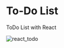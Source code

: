 # To-Do List
 ToDo List with React

![react_todo](https://user-images.githubusercontent.com/109742155/193365768-f8edbf94-4129-472d-a956-41c63f0a0d9b.png)


